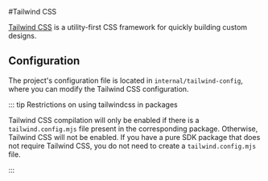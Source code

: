 #Tailwind CSS

[Tailwind CSS](https://tailwindcss.com/) is a utility-first CSS framework for quickly building custom designs.

## Configuration

The project's configuration file is located in `internal/tailwind-config`, where you can modify the Tailwind CSS configuration.

::: tip Restrictions on using tailwindcss in packages

Tailwind CSS compilation will only be enabled if there is a `tailwind.config.mjs` file present in the corresponding package. Otherwise, Tailwind CSS will not be enabled. If you have a pure SDK package that does not require Tailwind CSS, you do not need to create a `tailwind.config.mjs` file.

:::